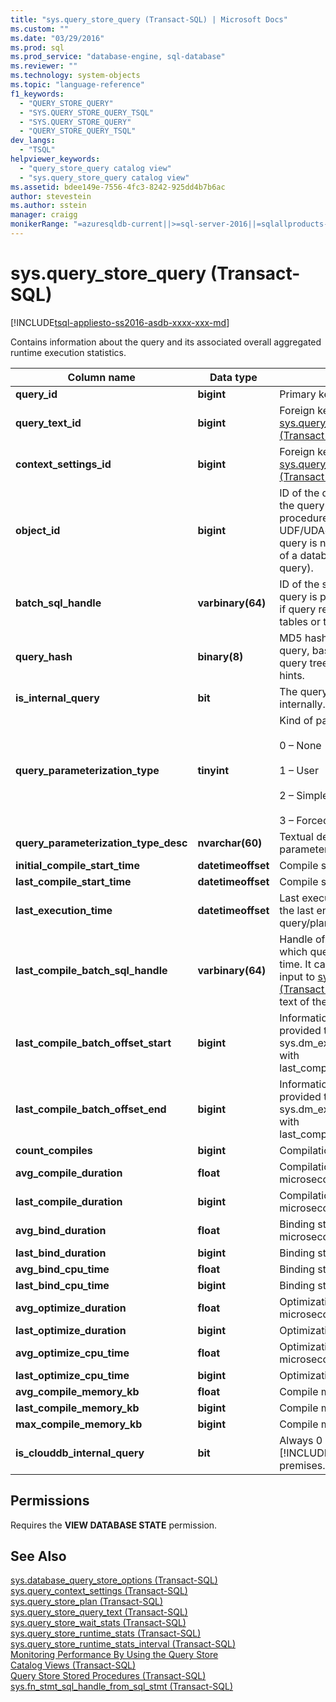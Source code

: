 ```yaml
---
title: "sys.query_store_query (Transact-SQL) | Microsoft Docs"
ms.custom: ""
ms.date: "03/29/2016"
ms.prod: sql
ms.prod_service: "database-engine, sql-database"
ms.reviewer: ""
ms.technology: system-objects
ms.topic: "language-reference"
f1_keywords: 
  - "QUERY_STORE_QUERY"
  - "SYS.QUERY_STORE_QUERY_TSQL"
  - "SYS.QUERY_STORE_QUERY"
  - "QUERY_STORE_QUERY_TSQL"
dev_langs: 
  - "TSQL"
helpviewer_keywords: 
  - "query_store_query catalog view"
  - "sys.query_store_query catalog view"
ms.assetid: bdee149e-7556-4fc3-8242-925dd4b7b6ac
author: stevestein
ms.author: sstein
manager: craigg
monikerRange: "=azuresqldb-current||>=sql-server-2016||=sqlallproducts-allversions||>=sql-server-linux-2017||=azuresqldb-mi-current"
---
```

# sys.query_store_query (Transact-SQL)
[!INCLUDE[tsql-appliesto-ss2016-asdb-xxxx-xxx-md](../../includes/tsql-appliesto-ss2016-asdb-xxxx-xxx-md.md)]

  Contains  information about the query and its associated overall aggregated runtime execution statistics.  
  
|Column name|Data type|Description|  
|-----------------|---------------|-----------------|  
|**query_id**|**bigint**|Primary key.|  
|**query_text_id**|**bigint**|Foreign key. Joins to [sys.query_store_query_text &#40;Transact-SQL&#41;](../../relational-databases/system-catalog-views/sys-query-store-query-text-transact-sql.md)|  
|**context_settings_id**|**bigint**|Foreign key. Joins to [sys.query_context_settings &#40;Transact-SQL&#41;](../../relational-databases/system-catalog-views/sys-query-context-settings-transact-sql.md).|  
|**object_id**|**bigint**|ID of the database object that the query is part of (stored procedure, trigger, CLR UDF/UDAgg, etc.). 0 if the query is not executed as part of a database object (ad-hoc query).|  
|**batch_sql_handle**|**varbinary(64)**|ID of the statement batch the query is part of. Populated only if query references temporary tables or table variables.|  
|**query_hash**|**binary(8)**|MD5 hash of the individual query, based on the logical query tree. Includes optimizer hints.|  
|**is_internal_query**|**bit**|The query was generated internally.|  
|**query_parameterization_type**|**tinyint**|Kind of parameterization:<br /><br /> 0 – None<br /><br /> 1 – User<br /><br /> 2 – Simple<br /><br /> 3 – Forced|  
|**query_parameterization_type_desc**|**nvarchar(60)**|Textual description for the parameterization type.|  
|**initial_compile_start_time**|**datetimeoffset**|Compile start time.|  
|**last_compile_start_time**|**datetimeoffset**|Compile start time.|  
|**last_execution_time**|**datetimeoffset**|Last execution time refers to the last end time of the query/plan.|  
|**last_compile_batch_sql_handle**|**varbinary(64)**|Handle of the last SQL batch in which query was used last time. It can be provided as input to [sys.dm_exec_sql_text &#40;Transact-SQL&#41;](../../relational-databases/system-dynamic-management-views/sys-dm-exec-sql-text-transact-sql.md) to get the full text of the batch.|  
|**last_compile_batch_offset_start**|**bigint**|Information that can be provided to sys.dm_exec_sql_text along with last_compile_batch_sql_handle.|  
|**last_compile_batch_offset_end**|**bigint**|Information that can be provided to sys.dm_exec_sql_text along with last_compile_batch_sql_handle.|  
|**count_compiles**|**bigint**|Compilation statistics.|  
|**avg_compile_duration**|**float**|Compilation statistics in microseconds.|  
|**last_compile_duration**|**bigint**|Compilation statistics in microseconds.|  
|**avg_bind_duration**|**float**|Binding statistics in microseconds.|  
|**last_bind_duration**|**bigint**|Binding statistics.|  
|**avg_bind_cpu_time**|**float**|Binding statistics.|  
|**last_bind_cpu_time**|**bigint**|Binding statistics.|  
|**avg_optimize_duration**|**float**|Optimization statistics in microseconds.|  
|**last_optimize_duration**|**bigint**|Optimization statistics.|  
|**avg_optimize_cpu_time**|**float**|Optimization statistics in microseconds.|  
|**last_optimize_cpu_time**|**bigint**|Optimization statistics.|  
|**avg_compile_memory_kb**|**float**|Compile memory statistics.|  
|**last_compile_memory_kb**|**bigint**|Compile memory statistics.|  
|**max_compile_memory_kb**|**bigint**|Compile memory statistics.|  
|**is_clouddb_internal_query**|**bit**|Always 0 in [!INCLUDE[ssNoVersion](../../includes/ssnoversion-md.md)] on-premises.|  
  
## Permissions  
 Requires the **VIEW DATABASE STATE** permission.  
  
## See Also  
 [sys.database_query_store_options &#40;Transact-SQL&#41;](../../relational-databases/system-catalog-views/sys-database-query-store-options-transact-sql.md)   
 [sys.query_context_settings &#40;Transact-SQL&#41;](../../relational-databases/system-catalog-views/sys-query-context-settings-transact-sql.md)   
 [sys.query_store_plan &#40;Transact-SQL&#41;](../../relational-databases/system-catalog-views/sys-query-store-plan-transact-sql.md)   
 [sys.query_store_query_text &#40;Transact-SQL&#41;](../../relational-databases/system-catalog-views/sys-query-store-query-text-transact-sql.md)   
 [sys.query_store_wait_stats &#40;Transact-SQL&#41;](../../relational-databases/system-catalog-views/sys-query-store-wait-stats-transact-sql.md)  
 [sys.query_store_runtime_stats &#40;Transact-SQL&#41;](../../relational-databases/system-catalog-views/sys-query-store-runtime-stats-transact-sql.md)   
 [sys.query_store_runtime_stats_interval &#40;Transact-SQL&#41;](../../relational-databases/system-catalog-views/sys-query-store-runtime-stats-interval-transact-sql.md)   
 [Monitoring Performance By Using the Query Store](../../relational-databases/performance/monitoring-performance-by-using-the-query-store.md)   
 [Catalog Views &#40;Transact-SQL&#41;](../../relational-databases/system-catalog-views/catalog-views-transact-sql.md)   
 [Query Store Stored Procedures &#40;Transact-SQL&#41;](../../relational-databases/system-stored-procedures/query-store-stored-procedures-transact-sql.md)   
 [sys.fn_stmt_sql_handle_from_sql_stmt &#40;Transact-SQL&#41;](../../relational-databases/system-functions/sys-fn-stmt-sql-handle-from-sql-stmt-transact-sql.md)  
  
  
